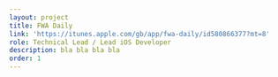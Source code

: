 ```yaml
---
layout: project
title: FWA Daily
link: 'https://itunes.apple.com/gb/app/fwa-daily/id580866377?mt=8'
role: Technical Lead / Lead iOS Developer
description: bla bla bla bla
order: 1
---
```

